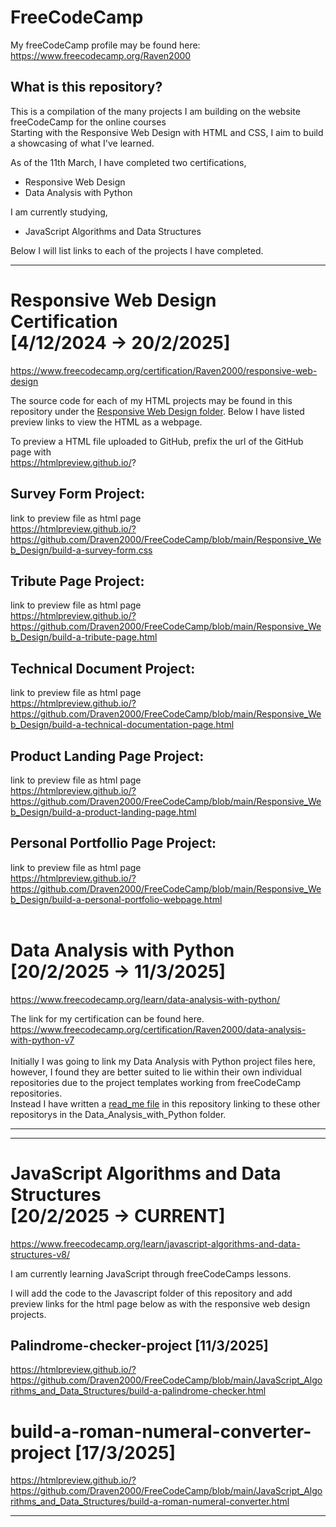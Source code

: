 # FreeCodeCamp

My freeCodeCamp profile may be found here:
https://www.freecodecamp.org/Raven2000 

What is this repository?
---
This is a compilation of the many projects I am building on the website freeCodeCamp for the online courses<br>
Starting with the Responsive Web Design with HTML and CSS, I aim to build a showcasing of what I've learned.<br>

As of the 11th March, I have completed two certifications, 
* Responsive Web Design
* Data Analysis with Python

I am currently studying,
* JavaScript Algorithms and Data Structures


Below I will list links to each of the projects I have completed.

---
Responsive Web Design Certification<br>
[4/12/2024 -> 20/2/2025]
===
https://www.freecodecamp.org/certification/Raven2000/responsive-web-design

The source code for each of my HTML projects may be found in this repository under the [Responsive Web Design folder](https://github.com/Draven2000/FreeCodeCamp/tree/main/Responsive_Web_Design).
Below I have listed preview links to view the HTML as a webpage.

To preview a HTML file uploaded to GitHub, prefix the url of the GitHub page with<br>
https://htmlpreview.github.io/? 

Survey Form Project: 
---

link to preview file as html page <br>
https://htmlpreview.github.io/?https://github.com/Draven2000/FreeCodeCamp/blob/main/Responsive_Web_Design/build-a-survey-form.css


Tribute Page Project:
---
link to preview file as html page <br>
https://htmlpreview.github.io/?https://github.com/Draven2000/FreeCodeCamp/blob/main/Responsive_Web_Design/build-a-tribute-page.html


Technical Document Project:
---
link to preview file as html page <br>
https://htmlpreview.github.io/?https://github.com/Draven2000/FreeCodeCamp/blob/main/Responsive_Web_Design/build-a-technical-documentation-page.html


Product Landing Page Project:
---
link to preview file as html page <br>
https://htmlpreview.github.io/?https://github.com/Draven2000/FreeCodeCamp/blob/main/Responsive_Web_Design/build-a-product-landing-page.html

Personal Portfollio Page Project:
---
link to preview file as html page <br>
https://htmlpreview.github.io/?https://github.com/Draven2000/FreeCodeCamp/blob/main/Responsive_Web_Design/build-a-personal-portfolio-webpage.html
<br>
<br>


Data Analysis with Python<br> 
[20/2/2025 -> 11/3/2025]
===
https://www.freecodecamp.org/learn/data-analysis-with-python/

The link for my certification can be found here.<br>
https://www.freecodecamp.org/certification/Raven2000/data-analysis-with-python-v7
<br>
<br>
Initially I was going to link my Data Analysis with Python project files here,
however, I found they are better suited to lie within their own individual repositories due to the project templates working from freeCodeCamp repositories.<br>
Instead I have written a [read_me file](https://github.com/Draven2000/FreeCodeCamp/blob/main/Data_Analysis_with_Python/Link_To_Repos.md) in this repository linking to these other repositorys in the Data_Analysis_with_Python folder.

---

---
JavaScript Algorithms and Data Structures<br> 
[20/2/2025 -> CURRENT]
===
https://www.freecodecamp.org/learn/javascript-algorithms-and-data-structures-v8/

I am currently learning JavaScript through freeCodeCamps lessons.<br>

I will add the code to the Javascript folder of this repository and add preview links for the html page below as with the responsive web design projects.

Palindrome-checker-project
[11/3/2025]
---
https://htmlpreview.github.io/?https://github.com/Draven2000/FreeCodeCamp/blob/main/JavaScript_Algorithms_and_Data_Structures/build-a-palindrome-checker.html


build-a-roman-numeral-converter-project
[17/3/2025]
===
https://htmlpreview.github.io/?https://github.com/Draven2000/FreeCodeCamp/blob/main/JavaScript_Algorithms_and_Data_Structures/build-a-roman-numeral-converter.html

---



